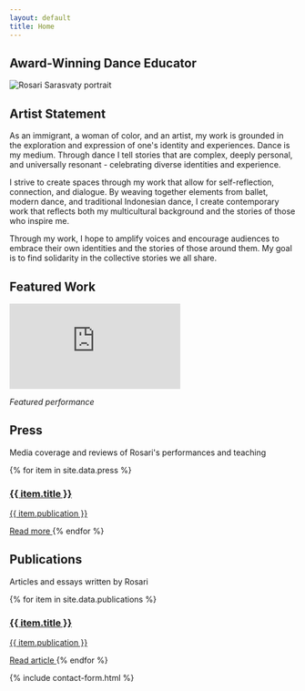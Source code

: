 ```yaml
---
layout: default
title: Home
---
```


<!-- Hero Section -->
<section class="gradient-bg py-20">
  <div class="max-w-6xl mx-auto px-4">
    <div class="grid md:grid-cols-2 gap-12 items-center">
      <div class="text-center md:text-left">
        <h1 class="text-4xl md:text-6xl font-quicksand font-bold text-white mb-4">
          Award-Winning Dance Educator
        </h1>
      </div>
      <div class="flex justify-center">
        <img src="{{ '/assets/img/rosari-profile.png' | relative_url }}" 
             alt="Rosari Sarasvaty portrait" 
             class="rounded-lg shadow-2xl max-w-full h-auto">
      </div>
    </div>
  </div>
</section>

<!-- Artist Statement -->
<section class="py-16">
  <div class="max-w-4xl mx-auto px-4">
    <h2 class="text-3xl font-quicksand font-bold text-center mb-8">Artist Statement</h2>
    <div class="prose prose-lg max-w-none text-gray-700">
      <p>
        As an immigrant, a woman of color, and an artist, my work is grounded in the exploration and expression of one's identity and experiences. Dance is my medium. Through dance I tell stories that are complex, deeply personal, and universally resonant - celebrating diverse identities and experience.
      </p>
      <p>
        I strive to create spaces through my work that allow for self-reflection, connection, and dialogue. By weaving together elements from ballet, modern dance, and traditional Indonesian dance, I create contemporary work that reflects both my multicultural background and the stories of those who inspire me.
      </p>
      <p>
        Through my work, I hope to amplify voices and encourage audiences to embrace their own identities and the stories of those around them. My goal is to find solidarity in the collective stories we all share.
      </p>
    </div>
  </div>
</section>

<!-- Featured Video -->
<section class="bg-gray-50 py-16">
  <div class="max-w-4xl mx-auto px-4">
    <h2 class="text-3xl font-quicksand font-bold text-center mb-8">Featured Work</h2>
    <div class="relative pb-[56.25%] h-0 overflow-hidden rounded-lg shadow-lg">
      <iframe src="https://www.youtube.com/embed/Ee_5Jnic8SA" 
              title="Featured performance video"
              class="absolute top-0 left-0 w-full h-full"
              frameborder="0" 
              allow="accelerometer; autoplay; clipboard-write; encrypted-media; gyroscope; picture-in-picture" 
              allowfullscreen
              loading="lazy">
      </iframe>
    </div>
    <p class="text-center mt-4 text-gray-600">
      <em>Featured performance</em>
    </p>
  </div>
</section>

<!-- Press Section -->
<section class="py-16">
  <div class="max-w-6xl mx-auto px-4">
    <h2 class="text-3xl font-quicksand font-bold text-center mb-12">Press</h2>
    <p class="text-center text-gray-600 mb-8 max-w-2xl mx-auto">Media coverage and reviews of Rosari's performances and teaching</p>
    <div class="grid md:grid-cols-2 lg:grid-cols-3 gap-6">
      {% for item in site.data.press %}
        <a href="{{ item.url }}" 
           target="_blank" 
           rel="noopener noreferrer"
           class="block p-6 bg-white rounded-lg shadow-md hover:shadow-xl transform hover:-translate-y-1 transition duration-200">
          <h3 class="font-semibold text-lg mb-2">{{ item.title }}</h3>
          <p class="text-gray-600 text-sm">{{ item.publication }}</p>
          <span class="inline-block mt-3 text-rose text-sm font-medium">
            Read more <i class="fas fa-external-link-alt ml-1"></i>
          </span>
        </a>
      {% endfor %}
    </div>
  </div>
</section>

<!-- Publications Section -->
<section class="bg-gray-50 py-16">
  <div class="max-w-6xl mx-auto px-4">
    <h2 class="text-3xl font-quicksand font-bold text-center mb-12">Publications</h2>
    <p class="text-center text-gray-600 mb-8 max-w-2xl mx-auto">Articles and essays written by Rosari</p>
    <div class="grid md:grid-cols-2 lg:grid-cols-3 gap-6">
      {% for item in site.data.publications %}
        <a href="{{ item.url }}" 
           target="_blank" 
           rel="noopener noreferrer"
           class="block p-6 bg-white rounded-lg shadow-md hover:shadow-xl transform hover:-translate-y-1 transition duration-200">
          <h3 class="font-semibold text-lg mb-2">{{ item.title }}</h3>
          <p class="text-gray-600 text-sm">{{ item.publication }}</p>
          <span class="inline-block mt-3 text-rose text-sm font-medium">
            Read article <i class="fas fa-external-link-alt ml-1"></i>
          </span>
        </a>
      {% endfor %}
    </div>
  </div>
</section>

<!-- Contact Form -->
{% include contact-form.html %}
